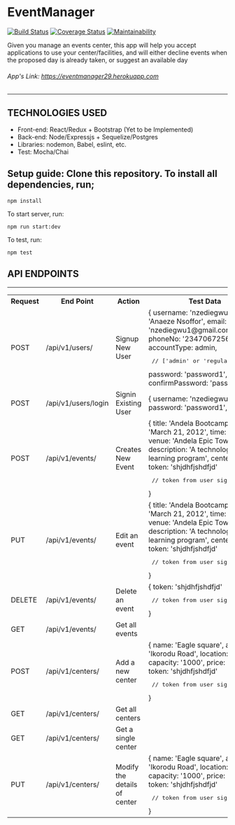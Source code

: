 # EventManager
[![Build Status](https://travis-ci.org/nzediegwu1/EventManager.svg?branch=develop)](https://travis-ci.org/nzediegwu1/EventManager) [![Coverage Status](https://coveralls.io/repos/github/nzediegwu1/EventManager/badge.svg?branch=develop)](https://coveralls.io/github/nzediegwu1/EventManager?branch=develop) [![Maintainability](https://api.codeclimate.com/v1/badges/8413c3ad5cdf27f79e38/maintainability)](https://codeclimate.com/github/nzediegwu1/EventManager/maintainability)

Given you manage an events center, this app will help you accept applications to use your center/facilities, and will either decline events when the proposed day is already taken, or suggest an available day

###### App's Link: https://eventmanager29.herokuapp.com 
<hr>

## TECHNOLOGIES USED

  * Front-end: React/Redux + Bootstrap (Yet to be Implemented)
  * Back-end: Node/Expressjs + Sequelize/Postgres
  * Libraries: nodemon, Babel, eslint, etc.
  * Test: Mocha/Chai


## Setup guide: Clone this repository. To install all dependencies, run;



``` npm install  ```



To start server, run:



``` npm run start:dev  ```



To test, run:



``` npm test  ```

## API ENDPOINTS
<hr>
<table>
  <tr>
      <th>Request</th>
      <th>End Point</th>
      <th>Action</th>
	  <th>Test Data</th>
  </tr>
     <tr>
      <td>POST</td>
      <td>/api/v1/users/</td>
      <td>Signup New User</td>
	  <td>
	  	   {
		username: 'nzediegwu1'
        name: 'Anaeze Nsoffor',
        email: 'nzediegwu1@gmail.com',
        phoneNo: '2347067256519',
        accountType: admin, <pre> // ['admin' or 'regular']</pre>
        password: 'password1',
		confirmPassword: 'password1'
	   }
	  </td>
  </tr>
    </tr>
     <tr>
      <td>POST</td>
      <td>/api/v1/users/login</td>
      <td>Signin Existing User</td>
	  <td>
	  	   {
		username: 'nzediegwu1'
        password: 'password1',
	   }
	  </td>
  </tr>
  <tr>
      <td>POST</td>
      <td>/api/v1/events/</td>
      <td>Creates New Event</td>
	  <td>
	  {
        title: 'Andela Bootcamp',
        date: 'March 21, 2012',
        time: '8:30',
        venue: 'Andela Epic Tower',
        description: 'A technology learning program',
		centerId: 2,
		token: 'shjdhfjshdfjd' <pre> // token from user signin/signup</pre>
	   }
	  </td>
  </tr>  
  <tr>
      <td>PUT</td>
      <td>/api/v1/events/<eventId> </td>
      <td>Edit an event</td>
	  <td>
	  	  {
        title: 'Andela Bootcamp',
        date: 'March 21, 2012',
        time: '8:30',
        venue: 'Andela Epic Tower',
        description: 'A technology learning program',
		centerId: 2,
		token: 'shjdhfjshdfjd' <pre> // token from user signin/signup</pre>
	   }
	  </td>
  </tr>
  
  <tr>
      <td>DELETE</td>
      <td>/api/v1/events/<eventId></td>
      <td>Delete an event</td>
	  <td>
	  {
		token: 'shjdhfjshdfjd' <pre> // token from user signin/signup</pre>
	  }
	  </td>
  </tr>
  
  <tr>
      <td>GET</td>
      <td>/api/v1/events/</td>
      <td>Get all events</td>
	  <td></td>
  </tr>
   <tr>
      <td>POST</td>
      <td>/api/v1/centers/</td>
      <td>Add a new center</td>
	  <td>
	   {
        name: 'Eagle square',
        address: 'Ikorodu Road',
        location: 'Lagos',
        capacity: '1000',
        price: '25000',
		token: 'shjdhfjshdfjd' <pre> // token from user signin/signup</pre>
	   }
	  </td>
  </tr>
  <tr>
      <td>GET</td>
      <td>/api/v1/centers/</td>
      <td>Get all centers</td>
	  <td></td>
  </tr>
  <tr>
      <td>GET</td>
      <td>/api/v1/centers/<centerId></td>
      <td>Get a single center</td>
	  <td></td>
  </tr>
   <tr>
      <td>PUT</td>
      <td>/api/v1/centers/<centerId></td>
      <td>Modify the details of center</td>
	  <td>
	  	   {
        name: 'Eagle square',
        address: 'Ikorodu Road',
        location: 'Lagos',
        capacity: '1000',
        price: '25000',
		token: 'shjdhfjshdfjd' <pre> // token from user signin/signup</pre>
	   }
	  </td>
  </tr>
</table>
